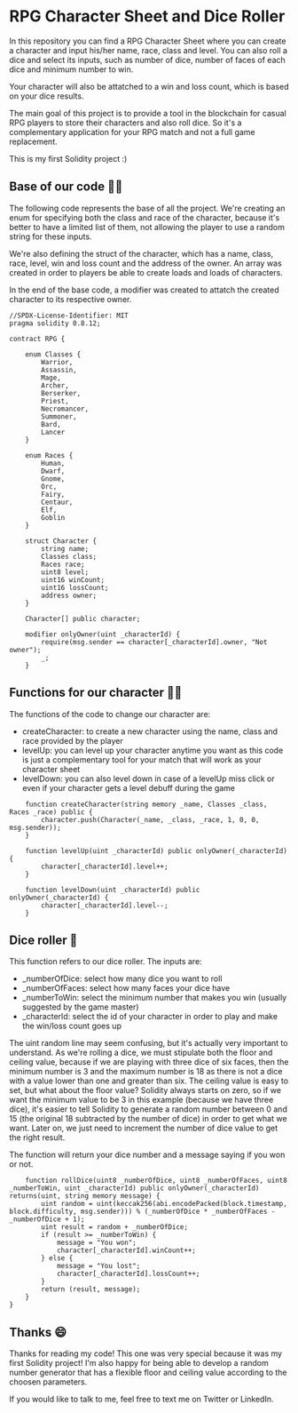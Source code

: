 # RPG Character Sheet and Dice Roller

In this repository you can find a RPG Character Sheet where you can create a character and input his/her name, race, class and level. You can also roll a dice and select its inputs, such as number of dice, number of faces of each dice and minimum number to win.

Your character will also be attatched to a win and loss count, which is based on your dice results.

The main goal of this project is to provide a tool in the blockchain for casual RPG players to store their characters and also roll dice. So it's a complementary application for your RPG match and not a full game replacement.

This is my first Solidity project :)

## Base of our code 👨‍💻

The following code represents the base of all the project. We're creating an enum for specifying both the class and race of the character, because it's better to have a limited list of them, not allowing the player to use a random string for these inputs.

We're also defining the struct of the character, which has a name, class, race, level, win and loss count and the address of the owner. An array was created in order to players be able to create loads and loads of characters.

In the end of the base code, a modifier was created to attatch the created character to its respective owner.

```
//SPDX-License-Identifier: MIT
pragma solidity 0.8.12;

contract RPG {

    enum Classes {
        Warrior,
        Assassin,
        Mage,
        Archer,
        Berserker,
        Priest,
        Necromancer,
        Summoner,
        Bard,
        Lancer
    }

    enum Races {
        Human,
        Dwarf,
        Gnome,
        Orc,
        Fairy,
        Centaur,
        Elf,
        Goblin
    }

    struct Character {
        string name;
        Classes class;
        Races race;
        uint8 level;
        uint16 winCount;
        uint16 lossCount;
        address owner;
    }

    Character[] public character;

    modifier onlyOwner(uint _characterId) {
        require(msg.sender == character[_characterId].owner, "Not owner");
        _;
    }
```

## Functions for our character 🏃‍♂️

The functions of the code to change our character are:
* createCharacter: to create a new character using the name, class and race provided by the player
* levelUp: you can level up your character anytime you want as this code is just a complementary tool for your match that will work as your character sheet
* levelDown: you can also level down in case of a levelUp miss click or even if your character gets a level debuff during the game

```
    function createCharacter(string memory _name, Classes _class, Races _race) public {
        character.push(Character(_name, _class, _race, 1, 0, 0, msg.sender));
    }

    function levelUp(uint _characterId) public onlyOwner(_characterId) {
        character[_characterId].level++;
    }

    function levelDown(uint _characterId) public onlyOwner(_characterId) {
        character[_characterId].level--;
    }
```

## Dice roller 🎲

This function refers to our dice roller. The inputs are:
* _numberOfDice: select how many dice you want to roll
* _numberOfFaces: select how many faces your dice have
* _numberToWin: select the minimum number that makes you win (usually suggested by the game master)
* _characterId: select the id of your character in order to play and make the win/loss count goes up

The uint random line may seem confusing, but it's actually very important to understand. As we're rolling a dice, we must stipulate both the floor and ceiling value, because if we are playing with three dice of six faces, then the minimum number is 3 and the maximum number is 18 as there is not a dice with a value lower than one and greater than six. The ceiling value is easy to set, but what about the floor value? Solidity always starts on zero, so if we want the minimum value to be 3 in this example (because we have three dice), it's easier to tell Solidity to generate a random number between 0 and 15 (the original 18 subtracted by the number of dice) in order to get what we want. Later on, we just need to increment the number of dice value to get the right result.

The function will return your dice number and a message saying if you won or not.

```
    function rollDice(uint8 _numberOfDice, uint8 _numberOfFaces, uint8 _numberToWin, uint _characterId) public onlyOwner(_characterId) returns(uint, string memory message) {
        uint random = uint(keccak256(abi.encodePacked(block.timestamp, block.difficulty, msg.sender))) % (_numberOfDice * _numberOfFaces - _numberOfDice + 1);
        uint result = random + _numberOfDice;
        if (result >= _numberToWin) {
            message = "You won";
            character[_characterId].winCount++; 
        } else {
            message = "You lost";
            character[_characterId].lossCount++;
        }
        return (result, message);
    }
} 
```

## Thanks 😄
Thanks for reading my code! This one was very special because it was my first Solidity project! I'm also happy for being able to develop a random number generator that has a flexible floor and ceiling value according to the choosen parameters.

If you would like to talk to me, feel free to text me on Twitter or LinkedIn.
